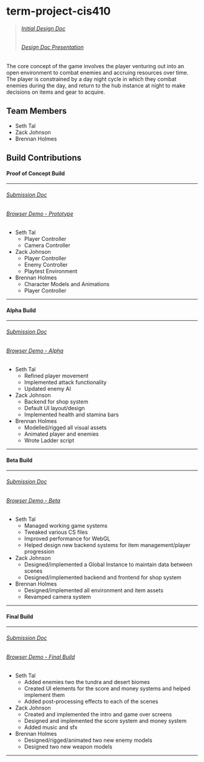 # term-project-cis410
> ###### [Initial Design Doc](https://docs.google.com/document/d/1i97F0UeyWXsE-2tPF3oNOmcoxMoL6hpat1AR9v_a3LM/edit?usp=sharing "Design Doc")
>
> ###### [Design Doc Presentation](https://docs.google.com/presentation/d/1YA01ilMMXuvtRIrnr9kAeO3qlrZf2egFY7HplSGmm-Q/edit?usp=sharing "Presentation")
The core concept of the game involves the player venturing out into an open environment to combat enemies and accruing resources over time. The player is constrained by a day night cycle in which they combat enemies during the day, and return to the hub instance at night to make decisions on items and gear to acquire.

## Team Members
  * Seth Tal
  * Zack Johnson
  * Brennan Holmes

## Build Contributions

#### Proof of Concept Build
---
###### [Submission Doc](https://docs.google.com/document/d/1zmiD56hhCFNOTp7yyA7xTGTJVNLScY67CEVMH6y1p7I/edit?usp=sharing "Submission Doc")
###### [Browser Demo - Prototype](https://sephta.github.io/evermorn.github.io/ "Prototype Build")
   * Seth Tal
      * Player Controller
      * Camera Controller
   * Zack Johnson
      * Player Controller
      * Enemy Controller
      * Playtest Environment
   * Brennan Holmes
      * Character Models and Animations
      * Player Controller
---

#### Alpha Build
---
###### [Submission Doc](https://docs.google.com/document/d/1FsvF2y2CYJakNLRJwXa8PLaylf8zNB9MSuff8_3QaPA/edit?usp=sharing/ "Submission Doc")
###### [Browser Demo - Alpha](https://sephta.github.io/evermorn-alpha-demo/ "Alpha Demo")
   * Seth Tal
      * Refined player movement
      * Implemented attack functionality
      * Updated enemy AI
   * Zack Johnson
      * Backend for shop system
      * Default UI layout/design
      * Implemented health and stamina bars
   * Brennan Holmes
      * Modelled/rigged all visual assets
      * Animated player and enemies
      * Wrote Ladder script
---

#### Beta Build
---
###### [Submission Doc](https://docs.google.com/document/d/1D1FWi0pLlPOgqZPpa7UbMqJQkDZxoE9wEvQ3TFmQG_0/edit?usp=sharing "Submission Doc")
###### [Browser Demo - Beta](https://sephta.github.io/evermorn-beta-demo/ "Beta Demo")
   * Seth Tal
      * Managed working game systems
      * Tweaked various CS files
      * Improved performance for WebGL
      * Helped design new backend systems for item management/player progression
   * Zack Johnson
      * Designed/implemented a Global Instance to maintain data between scenes
      * Designed/implemented backend and frontend for shop system
   * Brennan Holmes
      * Designed/implemented all environment and item assets
      * Revamped camera system
---

#### Final Build
---
###### [Submission Doc](https://docs.google.com/document/d/1QkCFrbJpfTDdzsa_6U_H69IOdSK1CRZET2SDe8eg8ks/edit?usp=sharingg "Submission Doc")
###### [Browser Demo - Final Build](https://sephta.github.io/evermorn-final-demo/ "Final Build Demo")
   * Seth Tal
      * Added enemies two the tundra and desert biomes
      * Created UI elements for the score and money systems and helped implement them
      * Added post-processing effects to each of the scenes
   * Zack Johnson
      * Created and implemented the intro and game over screens
      * Designed and implemented the score system and money system
      * Added music and sfx
   * Brennan Holmes
      * Designed/rigged/animated two new enemy models
      * Designed two new weapon models
---
